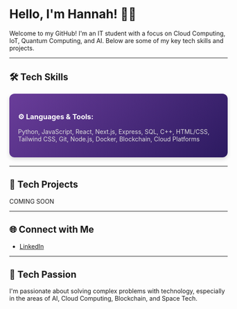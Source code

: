 # Hello, I'm Hannah! 👨‍💻

Welcome to my GitHub! I'm an IT student with a focus on Cloud Computing, IoT, Quantum Computing, and AI. Below are some of my key tech skills and projects.

---

## 🛠 Tech Skills

<div style="background: linear-gradient(135deg, #6A3D9A, #2C1A60); padding: 20px; border-radius: 12px; box-shadow: 0 4px 10px rgba(0, 0, 0, 0.15); margin-bottom: 20px;">
  <h3 style="color: white;">⚙️ Languages & Tools:</h3>
  <p style="color: #DDD;">Python, JavaScript, React, Next.js, Express, SQL, C++, HTML/CSS, Tailwind CSS, Git, Node.js, Docker, Blockchain, Cloud Platforms</p>
</div>

---

## 🚀 Tech Projects

COMING SOON

---

## 🌐 Connect with Me

- [LinkedIn](https://www.linkedin.com/in/hannahhontiveros)

---

## 💬 Tech Passion
I'm passionate about solving complex problems with technology, especially in the areas of AI, Cloud Computing, Blockchain, and Space Tech.
